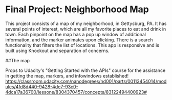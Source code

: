 # Final Project: Neighborhood Map

This project consists of a map of my neighborhood, in Gettysburg, PA. It has several points of interest, which are all my favorite places to eat and drink in town. Each pinpoint on the map has a pop up window of additional information, and the marker animates upon clicking. There is a search functionality that filters the list of locations. This app is responsive and is built using Knockout and separation of concerns.

##The map

Props to Udacity's "Getting Started with the APIs" course for the assistance in getting the map, markers, and infowindows established!
https://classroom.udacity.com/nanodegrees/nd001/parts/00113454014/modules/4fd8d440-9428-4de7-93c0-4dca17a36700/lessons/8304370457/concepts/83122494400923#

